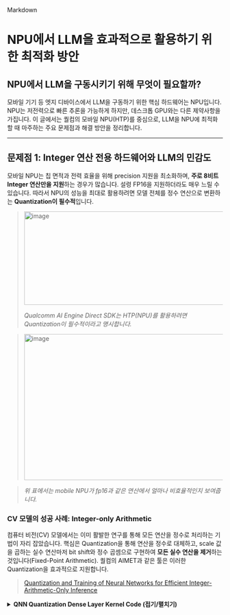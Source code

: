 Markdown

# NPU에서 LLM을 효과적으로 활용하기 위한 최적화 방안

## NPU에서 LLM을 구동시키기 위해 무엇이 필요할까?

모바일 기기 등 엣지 디바이스에서 LLM을 구동하기 위한 핵심 하드웨어는 NPU입니다. NPU는 저전력으로 빠른 추론을 가능하게 하지만, 데스크톱 GPU와는 다른 제약사항을 가집니다. 이 글에서는 퀄컴의 모바일 NPU(HTP)를 중심으로, LLM을 NPU에 최적화할 때 마주하는 주요 문제점과 해결 방안을 정리합니다.

***

## 문제점 1: Integer 연산 전용 하드웨어와 LLM의 민감도

모바일 NPU는 칩 면적과 전력 효율을 위해 precision 지원을 최소화하며, **주로 8비트 Integer 연산만을 지원**하는 경우가 많습니다. 설령 FP16을 지원하더라도 매우 느릴 수 있습니다. 따라서 NPU의 성능을 최대로 활용하려면 모델 전체를 정수 연산으로 변환하는 **Quantization이 필수적**입니다.

> <img width="1023" height="218" alt="image" src="https://github.com/user-attachments/assets/31884f2e-289e-48e8-805e-d2a7e7980b9d" />
>
> *Qualcomm AI Engine Direct SDK는 HTP(NPU)를 활용하려면 Quantization이 필수적이라고 명시합니다.*

><img width="759" height="341" alt="image" src="https://github.com/user-attachments/assets/8d6c7ab0-f202-46dc-a327-c29c920e99c6" />

> *위 표에서는 mobile NPU가 fp16과 같은 연산에서 얼마나 비효율적인지 보여줍니다.*

### CV 모델의 성공 사례: Integer-only Arithmetic
컴퓨터 비전(CV) 모델에서는 이미 활발한 연구를 통해 모든 연산을 정수로 처리하는 기법이 자리 잡았습니다. 핵심은 Quantization을 통해 연산을 정수로 대체하고, scale 값을 곱하는 실수 연산마저 bit shift와 정수 곱셈으로 구현하여 **모든 실수 연산을 제거**하는 것입니다(Fixed-Point Arithmetic). 퀄컴의 AIMET과 같은 툴은 이러한 Quantization을 효과적으로 지원합니다.

> [Quantization and Training of Neural Networks for Efficient Integer-Arithmetic-Only Inference](https://arxiv.org/abs/1712.05877)

<details>
<summary><b>QNN Quantization Dense Layer Kernel Code (접기/펼치기)</b></summary>

```python
def qdense_compute(
    tensor_a,
    tensor_b,
    zero_a,
    scale_a,
    zero_b,
    scale_b,
    zero_out=None,
    scale_out=None,
    bias=None,
    q_dtype=None,
):
    """Hexagon's implementation of a sliced dense operator in Topi.
    Uses matmul.
    """
    if bias is not None:
        assert len(bias.shape) == 1
    if q_dtype is None:
        q_dtype = tensor_a.dtype

    batch, in_dim = tensor_a.shape
    out_dim, red_dim = tensor_b.shape

    assert int(in_dim) == int(red_dim)

    k = te.reduce_axis((0, in_dim), name="k")
    compute_lambda = lambda n, m: te.sum(
        scale_a
        * (tensor_a[n, k].astype("float32") - zero_a)
        * scale_b
        * (tensor_b[k, m].astype("float32") - zero_b),
        axis=k,
    )
    compute_name = "qmatmul_sliced"

    out = te.compute(
        (batch, out_dim),
        compute_lambda,
        name=compute_name,
        attrs={"layout_free_placeholders": [tensor_b]},
    )

    if bias is not None:
        out = te.compute(
            (batch, out_dim),
            lambda i, j: out[i, j] + bias[j],
            tag=tag.BROADCAST,
            name="bias",
        )

    if scale_out is not None:
        out = te.compute(
            (batch, out_dim),
            lambda *i: (out[i] / scale_out + zero_out).astype(q_dtype),
            name="requantize",
        )

    return out'''
이 코드를 보면 현재 최신 버전 QNN은 scale 자체는 float 연산을 하는 것으로 보입니다.
</details>



<br>

<img width="427" height="216" alt="image" src="https://github.com/user-attachments/assets/2a83939e-1f44-46b4-b4c4-4bfe010f231c" />

현재 가장 최신의 스냅드래곤 NPU는 float16 연산을 부분적으로 지원하는 것으로 보입니다.

LLM 적용의 어려움
하지만 이 방식을 LLM에 그대로 적용하기는 어렵습니다. LLM은 CV 모델과 다른 특성을 가지기 때문입니다.

CV에 맞춰진 Quantization Schema: LLM의 Activation 값에는 드물게 매우 큰 값(outlier)이 나타나는 경향이 있습니다. 이 때문에 전체 텐서에 단 하나의 스케일 값을 적용하는 Per-Tensor Quantization을 사용하면 대부분의 값이 표현 범위를 제대로 활용하지 못해 정보 손실이 극심해집니다. AIMET의 경우 activation은 per-tensor, weight는 per-channel, per-tensor만 지원해서 많은 SOTA 논문에서 활용하는 per-group quantization, per-token qunatization이 불가능합니다.

특정 연산자의 높은 민감도: Normalization, Softmax, Non-linear function, Attention의 BMM과 같은 특정 연산자들은 Quantization 오차에 매우 민감하여, 정수로 변환 시 모델의 정확도가 크게 하락합니다.

<img width="447" height="127" alt="image" src="https://github.com/user-attachments/assets/d6916c7c-f71f-46d6-812e-b7f24dc88208" />

실제로 다수의 연구에서는 BMM과 같은 민감한 연산자는 NPU에서 처리하지 않고, GPU/CPU를 활용해 FP16 또는 INT16으로 연산하는 Mixed-Precision 전략을 사용합니다.

Python

# mobilequant 코드에서는 FP16 사용
elif isinstance(module, QMatMul):
    if 'qk_bmm' in name and args.use_16bit_softmax_input:
        model._modules[name].output_quantizer.qcfg.bitwidth = 16
    if 'pv_bmm' in name and args.use_16bit_softmax_output:
        model._modules[name].input_quantizer.qcfg.bitwidth = 16
<img width="1361" height="391" alt="image" src="https://github.com/user-attachments/assets/85d6ad3c-0b33-471c-a729-2b8456331005" />

위의 그림은 제가 직접 관련 연구하시는 분께 문의를 드려서 얻은 조언입니다. Older NPU에는 GPU/CPU를 활용해서 성능 저하를 막아야 한다고 하셨습니다. 하지만 최신 NPU는 fp16을 지원을 한다고 이야기 하셨습니다. 어쩌면 아직 Qualcomm AI Direct Engine Docs가 update가 안 된 걸 수도 있을 것 같습니다.

또한 non-linear operator들은 fp16으로 했는데 이는 exponential 특징 때문으로 보입니다. 작은 변화에도 크게 값이 변할 경우에는 linear quantization으로는 크게 오류가 생깁니다. 예를 들어 0, 0.1의 non-linear 함수의 출력이 0, 100이라고 하면 quantization을 해버리면 0, 0이 출력됩니다. 심각한 quantization error가 발생합니다.

따라서 mobilequant 에서는 non-linear operator는 quantization을 안 했습니다. 또한 논문에는 없었지만 코드를 보면 attention도 하지 않았습니다.

위의 표는 실제 여러 논문에서 Attention 연산을 실제로 integer을 통해 하는지 조사한 것입니다.

문제점 2: Static 그래프만 지원하는 NPU
NPU는 추론 성능을 극대화하기 위해 계산 그래프를 미리 컴파일하여 고정된 형태로 사용합니다. 하지만 LLM의 추론 과정, 특히 KV Cache를 사용하는 생성 단계는 동적인 측면이 있습니다.

Prefill 단계에서는 많은 토큰이 들어오고 decode 단계에서는 input token이 한 개인데, 문제는 input의 크기가 다양한 것입니다. MobileQuant 저자는 이 문제를 두 개의 그래프를 생성하는 방식으로 해결했습니다.

문제점 3: ONNX 편집의 어려움
다수의 NPU 제조사들은 오랫동안 표준으로 사용되어 온 ONNX를 핵심 입력 플랫폼으로 지원해왔습니다. 이는 하드웨어 제조사들이 ONNX에 맞춰 드라이버와 컴파일러를 최적화해 온 깊은 레거시를 가지고 있음을 의미합니다.

하지만 ONNX는 PyTorch와 달리 개발자가 그래프를 직접 제어하거나 편집하기 어렵다는 단점이 있습니다. 이 문제를 해결하기 위한 접근법은 다음과 같습니다.

ONNX Runtime Quantization Tool: ONNX 모델을 직접 양자화하는 툴킷을 사용합니다. (AMD에서 활용)

AIMET: ONNX 모델과 양자화 파라미터를 별도의 파일로 분리하여 유연성을 제공합니다. (퀄컴에서 활용)

대안: ExecuTorch (EXIR)
최근에는 PyTorch에서 직접 출시한 **ExecuTorch(EXIR)**가 새로운 대안으로 떠오르고 있습니다. EXIR은 PyTorch 네이티브 포맷이므로 다음과 같은 장점이 있습니다.

PyTorch 모델을 ONNX로 변환할 필요가 없음

하드웨어 특성을 반영한 그래프(Hardware-Aware Graph) 생성이 용이

그래프 편집 및 Fake Quantization 적용이 상대적으로 쉬움

문제점 4: 제한적인 연산자(Operator) 지원
NPU는 모든 종류의 연산자를 하드웨어로 지원하지 않습니다. 이는 모든 엣지 디바이스가 가진 공통적인 문제입니다.

이 문제에 대한 표준적인 해결책은 Fallback입니다. ONNX Runtime, ExecuTorch와 같은 크로스-플랫폼은 NPU가 지원하지 않는 연산자를 만나면, 해당 연산만 CPU에서 수행하도록 자동으로 전환하는 기능을 제공합니다. 이를 통해 모델 전체의 호환성을 보장할 수 있습니다.
